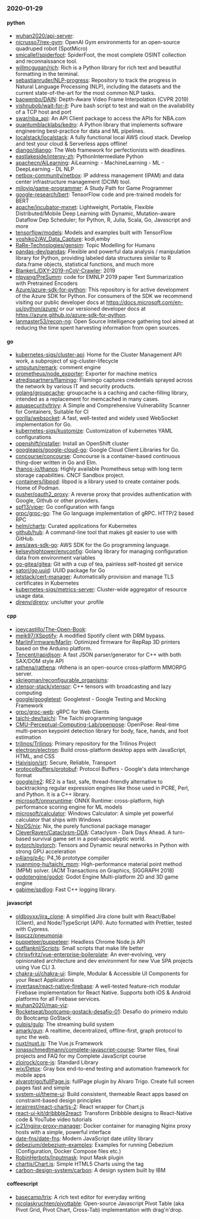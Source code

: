 ### 2020-01-29

#### python
* [wuhan2020/api-server](https://github.com/wuhan2020/api-server): 
* [nicrusso7/rex-gym](https://github.com/nicrusso7/rex-gym): OpenAI Gym environments for an open-source quadruped robot (SpotMicro)
* [smicallef/spiderfoot](https://github.com/smicallef/spiderfoot): SpiderFoot, the most complete OSINT collection and reconnaissance tool.
* [willmcgugan/rich](https://github.com/willmcgugan/rich): Rich is a Python library for rich text and beautiful formatting in the terminal.
* [sebastianruder/NLP-progress](https://github.com/sebastianruder/NLP-progress): Repository to track the progress in Natural Language Processing (NLP), including the datasets and the current state-of-the-art for the most common NLP tasks.
* [baowenbo/DAIN](https://github.com/baowenbo/DAIN): Depth-Aware Video Frame Interpolation (CVPR 2019)
* [vishnubob/wait-for-it](https://github.com/vishnubob/wait-for-it): Pure bash script to test and wait on the availability of a TCP host and port
* [swar/nba_api](https://github.com/swar/nba_api): An API Client package to access the APIs for NBA.com
* [quantumblacklabs/kedro](https://github.com/quantumblacklabs/kedro): A Python library that implements software engineering best-practice for data and ML pipelines.
* [localstack/localstack](https://github.com/localstack/localstack):  A fully functional local AWS cloud stack. Develop and test your cloud & Serverless apps offline!
* [django/django](https://github.com/django/django): The Web framework for perfectionists with deadlines.
* [eastlakeside/interpy-zh](https://github.com/eastlakeside/interpy-zh): PythonIntermediate Python 
* [apachecn/AiLearning](https://github.com/apachecn/AiLearning): AiLearning:  - MachineLearning - ML - DeepLearning - DL NLP
* [netbox-community/netbox](https://github.com/netbox-community/netbox): IP address management (IPAM) and data center infrastructure management (DCIM) tool.
* [miloyip/game-programmer](https://github.com/miloyip/game-programmer): A Study Path for Game Programmer
* [google-research/bert](https://github.com/google-research/bert): TensorFlow code and pre-trained models for BERT
* [apache/incubator-mxnet](https://github.com/apache/incubator-mxnet): Lightweight, Portable, Flexible Distributed/Mobile Deep Learning with Dynamic, Mutation-aware Dataflow Dep Scheduler; for Python, R, Julia, Scala, Go, Javascript and more
* [tensorflow/models](https://github.com/tensorflow/models): Models and examples built with TensorFlow
* [yoshiko2/AV_Data_Capture](https://github.com/yoshiko2/AV_Data_Capture): kodi,emby
* [RaRe-Technologies/gensim](https://github.com/RaRe-Technologies/gensim): Topic Modelling for Humans
* [pandas-dev/pandas](https://github.com/pandas-dev/pandas): Flexible and powerful data analysis / manipulation library for Python, providing labeled data structures similar to R data.frame objects, statistical functions, and much more
* [BlankerL/DXY-2019-nCoV-Crawler](https://github.com/BlankerL/DXY-2019-nCoV-Crawler): 2019
* [nlpyang/PreSumm](https://github.com/nlpyang/PreSumm): code for EMNLP 2019 paper Text Summarization with Pretrained Encoders
* [Azure/azure-sdk-for-python](https://github.com/Azure/azure-sdk-for-python): This repository is for active development of the Azure SDK for Python. For consumers of the SDK we recommend visiting our public developer docs at https://docs.microsoft.com/en-us/python/azure/ or our versioned developer docs at https://azure.github.io/azure-sdk-for-python.
* [lanmaster53/recon-ng](https://github.com/lanmaster53/recon-ng): Open Source Intelligence gathering tool aimed at reducing the time spent harvesting information from open sources.

#### go
* [kubernetes-sigs/cluster-api](https://github.com/kubernetes-sigs/cluster-api): Home for the Cluster Management API work, a subproject of sig-cluster-lifecycle
* [umputun/remark](https://github.com/umputun/remark): comment engine
* [prometheus/node_exporter](https://github.com/prometheus/node_exporter): Exporter for machine metrics
* [atredispartners/flamingo](https://github.com/atredispartners/flamingo): Flamingo captures credentials sprayed across the network by various IT and security products.
* [golang/groupcache](https://github.com/golang/groupcache): groupcache is a caching and cache-filling library, intended as a replacement for memcached in many cases.
* [aquasecurity/trivy](https://github.com/aquasecurity/trivy): A Simple and Comprehensive Vulnerability Scanner for Containers, Suitable for CI
* [gorilla/websocket](https://github.com/gorilla/websocket): A fast, well-tested and widely used WebSocket implementation for Go.
* [kubernetes-sigs/kustomize](https://github.com/kubernetes-sigs/kustomize): Customization of kubernetes YAML configurations
* [openshift/installer](https://github.com/openshift/installer): Install an OpenShift cluster
* [googleapis/google-cloud-go](https://github.com/googleapis/google-cloud-go): Google Cloud Client Libraries for Go.
* [concourse/concourse](https://github.com/concourse/concourse): Concourse is a container-based continuous thing-doer written in Go and Elm.
* [thanos-io/thanos](https://github.com/thanos-io/thanos): Highly available Prometheus setup with long term storage capabilities. CNCF Sandbox project.
* [containers/libpod](https://github.com/containers/libpod): libpod is a library used to create container pods. Home of Podman.
* [pusher/oauth2_proxy](https://github.com/pusher/oauth2_proxy): A reverse proxy that provides authentication with Google, Github or other providers.
* [spf13/viper](https://github.com/spf13/viper): Go configuration with fangs
* [grpc/grpc-go](https://github.com/grpc/grpc-go): The Go language implementation of gRPC. HTTP/2 based RPC
* [helm/charts](https://github.com/helm/charts): Curated applications for Kubernetes
* [github/hub](https://github.com/github/hub): A command-line tool that makes git easier to use with GitHub.
* [aws/aws-sdk-go](https://github.com/aws/aws-sdk-go): AWS SDK for the Go programming language.
* [kelseyhightower/envconfig](https://github.com/kelseyhightower/envconfig): Golang library for managing configuration data from environment variables
* [go-gitea/gitea](https://github.com/go-gitea/gitea): Git with a cup of tea, painless self-hosted git service
* [satori/go.uuid](https://github.com/satori/go.uuid): UUID package for Go
* [jetstack/cert-manager](https://github.com/jetstack/cert-manager): Automatically provision and manage TLS certificates in Kubernetes
* [kubernetes-sigs/metrics-server](https://github.com/kubernetes-sigs/metrics-server): Cluster-wide aggregator of resource usage data.
* [direnv/direnv](https://github.com/direnv/direnv): unclutter your .profile

#### cpp
* [joeycastillo/The-Open-Book](https://github.com/joeycastillo/The-Open-Book): 
* [meik97/XSpotify](https://github.com/meik97/XSpotify): A modified Spotify client with DRM bypass.
* [MarlinFirmware/Marlin](https://github.com/MarlinFirmware/Marlin): Optimized firmware for RepRap 3D printers based on the Arduino platform.
* [Tencent/rapidjson](https://github.com/Tencent/rapidjson): A fast JSON parser/generator for C++ with both SAX/DOM style API
* [rathena/rathena](https://github.com/rathena/rathena): rAthena is an open-source cross-platform MMORPG server.
* [skriegman/reconfigurable_organisms](https://github.com/skriegman/reconfigurable_organisms): 
* [xtensor-stack/xtensor](https://github.com/xtensor-stack/xtensor): C++ tensors with broadcasting and lazy computing
* [google/googletest](https://github.com/google/googletest): Googletest - Google Testing and Mocking Framework
* [grpc/grpc-web](https://github.com/grpc/grpc-web): gRPC for Web Clients
* [taichi-dev/taichi](https://github.com/taichi-dev/taichi): The Taichi programming language
* [CMU-Perceptual-Computing-Lab/openpose](https://github.com/CMU-Perceptual-Computing-Lab/openpose): OpenPose: Real-time multi-person keypoint detection library for body, face, hands, and foot estimation
* [trilinos/Trilinos](https://github.com/trilinos/Trilinos): Primary repository for the Trilinos Project
* [electron/electron](https://github.com/electron/electron): Build cross-platform desktop apps with JavaScript, HTML, and CSS
* [Haivision/srt](https://github.com/Haivision/srt): Secure, Reliable, Transport
* [protocolbuffers/protobuf](https://github.com/protocolbuffers/protobuf): Protocol Buffers - Google's data interchange format
* [google/re2](https://github.com/google/re2): RE2 is a fast, safe, thread-friendly alternative to backtracking regular expression engines like those used in PCRE, Perl, and Python. It is a C++ library.
* [microsoft/onnxruntime](https://github.com/microsoft/onnxruntime): ONNX Runtime: cross-platform, high performance scoring engine for ML models
* [microsoft/calculator](https://github.com/microsoft/calculator): Windows Calculator: A simple yet powerful calculator that ships with Windows
* [NixOS/nix](https://github.com/NixOS/nix): Nix, the purely functional package manager
* [CleverRaven/Cataclysm-DDA](https://github.com/CleverRaven/Cataclysm-DDA): Cataclysm - Dark Days Ahead. A turn-based survival game set in a post-apocalyptic world.
* [pytorch/pytorch](https://github.com/pytorch/pytorch): Tensors and Dynamic neural networks in Python with strong GPU acceleration
* [p4lang/p4c](https://github.com/p4lang/p4c): P4_16 prototype compiler
* [yuanming-hu/taichi_mpm](https://github.com/yuanming-hu/taichi_mpm): High-performance material point method (MPM) solver. (ACM Transactions on Graphics, SIGGRAPH 2018)
* [godotengine/godot](https://github.com/godotengine/godot): Godot Engine  Multi-platform 2D and 3D game engine
* [gabime/spdlog](https://github.com/gabime/spdlog): Fast C++ logging library.

#### javascript
* [oldboyxx/jira_clone](https://github.com/oldboyxx/jira_clone): A simplified Jira clone built with React/Babel (Client), and Node/TypeScript (API). Auto formatted with Prettier, tested with Cypress.
* [lispczz/pneumonia](https://github.com/lispczz/pneumonia): 
* [puppeteer/puppeteer](https://github.com/puppeteer/puppeteer): Headless Chrome Node.js API
* [outflanknl/Scripts](https://github.com/outflanknl/Scripts): Small scripts that make life better
* [chrisvfritz/vue-enterprise-boilerplate](https://github.com/chrisvfritz/vue-enterprise-boilerplate): An ever-evolving, very opinionated architecture and dev environment for new Vue SPA projects using Vue CLI 3.
* [chakra-ui/chakra-ui](https://github.com/chakra-ui/chakra-ui): Simple, Modular & Accessible UI Components for your React Applications
* [invertase/react-native-firebase](https://github.com/invertase/react-native-firebase):  A well-tested feature-rich modular Firebase implementation for React Native. Supports both iOS & Android platforms for all Firebase services.
* [wuhan2020/map-viz](https://github.com/wuhan2020/map-viz): 
* [Rocketseat/bootcamp-gostack-desafio-01](https://github.com/Rocketseat/bootcamp-gostack-desafio-01): Desafio do primeiro mdulo do Bootcamp GoStack 
* [gulpjs/gulp](https://github.com/gulpjs/gulp): The streaming build system
* [amark/gun](https://github.com/amark/gun): A realtime, decentralized, offline-first, graph protocol to sync the web.
* [nuxt/nuxt.js](https://github.com/nuxt/nuxt.js): The Vue.js Framework
* [jonasschmedtmann/complete-javascript-course](https://github.com/jonasschmedtmann/complete-javascript-course): Starter files, final projects and FAQ for my Complete JavaScript course
* [zloirock/core-js](https://github.com/zloirock/core-js): Standard Library
* [wix/Detox](https://github.com/wix/Detox): Gray box end-to-end testing and automation framework for mobile apps
* [alvarotrigo/fullPage.js](https://github.com/alvarotrigo/fullPage.js): fullPage plugin by Alvaro Trigo. Create full screen pages fast and simple
* [system-ui/theme-ui](https://github.com/system-ui/theme-ui): Build consistent, themeable React apps based on constraint-based design principles
* [jerairrest/react-chartjs-2](https://github.com/jerairrest/react-chartjs-2): React wrapper for Chart.js
* [react-ui-kit/dribbble2react](https://github.com/react-ui-kit/dribbble2react): Transform Dribbble designs to React-Native code & YouTube video tutorials
* [jc21/nginx-proxy-manager](https://github.com/jc21/nginx-proxy-manager): Docker container for managing Nginx proxy hosts with a simple, powerful interface
* [date-fns/date-fns](https://github.com/date-fns/date-fns):  Modern JavaScript date utility library 
* [debezium/debezium-examples](https://github.com/debezium/debezium-examples): Examples for running Debezium (Configuration, Docker Compose files etc.)
* [RobinHerbots/Inputmask](https://github.com/RobinHerbots/Inputmask): Input Mask plugin
* [chartjs/Chart.js](https://github.com/chartjs/Chart.js): Simple HTML5 Charts using the <canvas> tag
* [carbon-design-system/carbon](https://github.com/carbon-design-system/carbon): A design system built by IBM

#### coffeescript
* [basecamp/trix](https://github.com/basecamp/trix): A rich text editor for everyday writing
* [nicolaskruchten/pivottable](https://github.com/nicolaskruchten/pivottable): Open-source Javascript Pivot Table (aka Pivot Grid, Pivot Chart, Cross-Tab) implementation with drag'n'drop.
